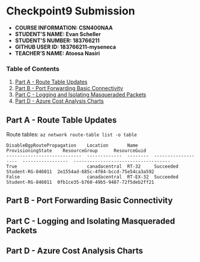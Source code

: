 # Checkpoint9 Submission

- **COURSE INFORMATION: CSN400NAA**
- **STUDENT’S NAME: Evan Scheller**
- **STUDENT'S NUMBER: 183766211**
- **GITHUB USER ID: 183766211-myseneca**
- **TEACHER’S NAME: Atoosa Nasiri**

### Table of Contents

1. [Part A - Route Table Updates](#part-a---route-table-updates)
2. [Part B - Port Forwarding Basic Connectivity](#part-b---port-forwarding-basic-connectivity)
3. [Part C - Logging and Isolating Masqueraded Packets](#part-c---logging-and-isolating-masqueraded-packets)
4. [Part D - Azure Cost Analysis Charts](#part-d---azure-cost-analysis-charts)

## Part A - Route Table Updates
Route tables: `az network route-table list -o table`
```
DisableBgpRoutePropagation    Location       Name      ProvisioningState    ResourceGroup      ResourceGuid
----------------------------  -------------  --------  -------------------  -----------------  ------------------------------------
True                          canadacentral  RT-32     Succeeded            Student-RG-846011  2e1554ad-685c-4f84-bccd-75e54ca3a592
False                         canadacentral  RT-EX-32  Succeeded            Student-RG-846011  0fb1ce35-b760-49b5-9487-72f5deb2ff21
```

## Part B - Port Forwarding Basic Connectivity

## Part C - Logging and Isolating Masqueraded Packets

## Part D - Azure Cost Analysis Charts